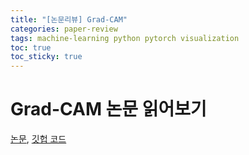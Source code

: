 ```yaml
---
title: "[논문리뷰] Grad-CAM"
categories: paper-review
tags: machine-learning python pytorch visualization
toc: true
toc_sticky: true
---
```


# Grad-CAM 논문 읽어보기

[논문](https://arxiv.org/abs/1610.02391), [깃헙 코드](https://github.com/ramprs/grad-cam/)

<!--
## Abstract

Grad-CAM(Gradient-weighted Class Activation Mapping)은 CNN-based 모델을 시각적으로 클리어하게 설명할 수 있는 기술이다.
이미지의 타겟 객체의 gradient를 이용하여 모델이 예측하는 데 있어 이미지 내에서 중요도가 높은 영역을 highlighting 한다.
Grad-CAM은 기존의 접근법보다 더 다양한 CNN 모델에 적용할 수 있다.
(1) fully-connected layer가 있는 CNN,
(2) 구조화된 output에 사용되는 CNN,
(3) 멀티모달 input이나 강화학습에 사용되는 CNN 등등.
이미지 classification 모델에서는 Grad-CAM 시각화 기법을 사용하여
(a) 모델 학습에 실패한 이유 (비합리적인 예측이 발생한 합리적인 이유)
(b) weakly-supervised localization task 같은 기존 방식보다 나은 성능
(c) adversarial perturbations에 강함
(d) 기존 모델에 높은 신뢰도
(e) 데이터셋 바이어스를 분석함으로써 model generalization에 도움
을 기대할 수 있다.
Grad-CAM을 통해 model decision을 설명할 수 있는 중요한 뉴런을 찾아내도록 구현한다. Grad-CAM explanation을 통해 deep network이 신뢰도 있는 예측을 해낼 수 있는지 연구하고, 똑같은 예측을 놓고도 좀 더 좋은 뉴런을 선택할 수 있도록 구현한다.

## 1. Introduction

##-->

